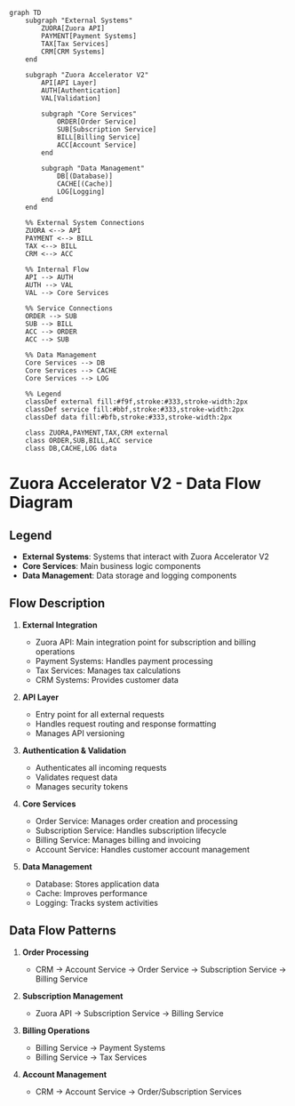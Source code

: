 ```mermaid
graph TD
    subgraph "External Systems"
        ZUORA[Zuora API]
        PAYMENT[Payment Systems]
        TAX[Tax Services]
        CRM[CRM Systems]
    end

    subgraph "Zuora Accelerator V2"
        API[API Layer]
        AUTH[Authentication]
        VAL[Validation]
        
        subgraph "Core Services"
            ORDER[Order Service]
            SUB[Subscription Service]
            BILL[Billing Service]
            ACC[Account Service]
        end
        
        subgraph "Data Management"
            DB[(Database)]
            CACHE[(Cache)]
            LOG[Logging]
        end
    end

    %% External System Connections
    ZUORA <--> API
    PAYMENT <--> BILL
    TAX <--> BILL
    CRM <--> ACC

    %% Internal Flow
    API --> AUTH
    AUTH --> VAL
    VAL --> Core Services

    %% Service Connections
    ORDER --> SUB
    SUB --> BILL
    ACC --> ORDER
    ACC --> SUB

    %% Data Management
    Core Services --> DB
    Core Services --> CACHE
    Core Services --> LOG

    %% Legend
    classDef external fill:#f9f,stroke:#333,stroke-width:2px
    classDef service fill:#bbf,stroke:#333,stroke-width:2px
    classDef data fill:#bfb,stroke:#333,stroke-width:2px
    
    class ZUORA,PAYMENT,TAX,CRM external
    class ORDER,SUB,BILL,ACC service
    class DB,CACHE,LOG data
```

# Zuora Accelerator V2 - Data Flow Diagram

## Legend
- **External Systems**: Systems that interact with Zuora Accelerator V2
- **Core Services**: Main business logic components
- **Data Management**: Data storage and logging components

## Flow Description

1. **External Integration**
   - Zuora API: Main integration point for subscription and billing operations
   - Payment Systems: Handles payment processing
   - Tax Services: Manages tax calculations
   - CRM Systems: Provides customer data

2. **API Layer**
   - Entry point for all external requests
   - Handles request routing and response formatting
   - Manages API versioning

3. **Authentication & Validation**
   - Authenticates all incoming requests
   - Validates request data
   - Manages security tokens

4. **Core Services**
   - Order Service: Manages order creation and processing
   - Subscription Service: Handles subscription lifecycle
   - Billing Service: Manages billing and invoicing
   - Account Service: Handles customer account management

5. **Data Management**
   - Database: Stores application data
   - Cache: Improves performance
   - Logging: Tracks system activities

## Data Flow Patterns

1. **Order Processing**
   - CRM → Account Service → Order Service → Subscription Service → Billing Service

2. **Subscription Management**
   - Zuora API → Subscription Service → Billing Service

3. **Billing Operations**
   - Billing Service → Payment Systems
   - Billing Service → Tax Services

4. **Account Management**
   - CRM → Account Service → Order/Subscription Services 
